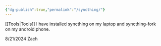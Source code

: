 ```yaml
---
{"dg-publish":true,"permalink":"/syncthing/"}
---
```


[[Tools\|Tools]]
I have installed syncthing on my laptop and syncthing-fork on my android phone.

8/21/2024 Zach